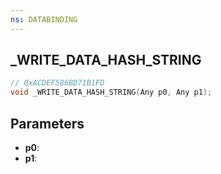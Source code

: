 ```yaml
---
ns: DATABINDING
---
```

## _WRITE_DATA_HASH_STRING

```c
// 0xACDEF586BD71B1FD
void _WRITE_DATA_HASH_STRING(Any p0, Any p1);
```

## Parameters
* **p0**:
* **p1**:
